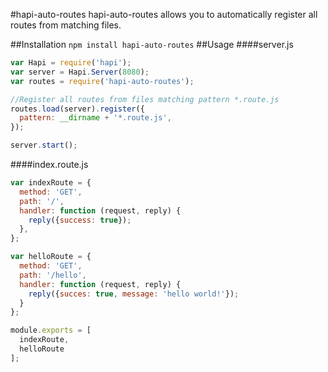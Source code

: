 #hapi-auto-routes
hapi-auto-routes allows you to automatically register all routes from matching files.

##Installation
`npm install hapi-auto-routes`
##Usage
####server.js
```javascript
var Hapi = require('hapi');
var server = Hapi.Server(8080);
var routes = require('hapi-auto-routes');

//Register all routes from files matching pattern *.route.js
routes.load(server).register({
  pattern: __dirname + '*.route.js',
});

server.start();
```
####index.route.js
```javascript
var indexRoute = {
  method: 'GET',
  path: '/',
  handler: function (request, reply) {
    reply({success: true});
  },
};

var helloRoute = {
  method: 'GET',
  path: '/hello',
  handler: function (request, reply) {
    reply({succes: true, message: 'hello world!'});
  }
};

module.exports = [
  indexRoute,
  helloRoute
];
```
